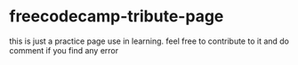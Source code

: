 # freecodecamp-tribute-page
this is just a practice page use in learning. feel free to contribute to it and do comment if you find any error
